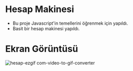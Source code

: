 # Hesap Makinesi
- Bu proje Javascript'in temellerini öğrenmek için yapıldı.
- Basit bir hesap makinesi yapıldı.

# Ekran Görüntüsü

![hesap-ezgif com-video-to-gif-converter](https://github.com/ismaildgn16/hesap-makinesi/assets/170243916/7106e179-edbb-4493-a024-ed102beadd32)
